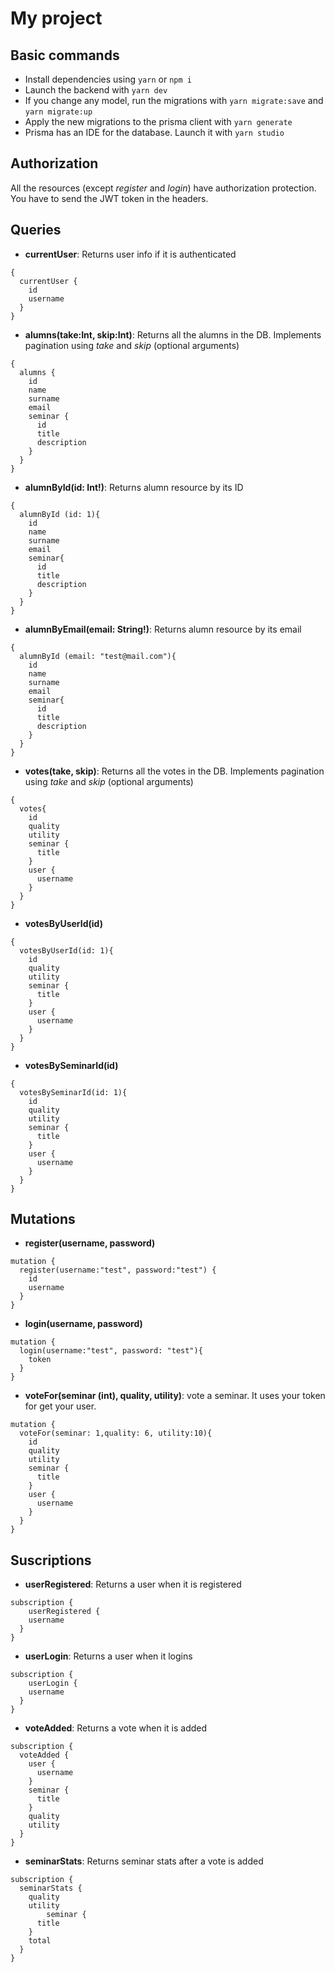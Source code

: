 # My project

## Basic commands
- Install dependencies using `yarn` or `npm i`
- Launch the backend with `yarn dev`
- If you change any model, run the migrations with `yarn migrate:save` and `yarn migrate:up`
- Apply the new migrations to the prisma client with `yarn generate`
- Prisma has an IDE for the database. Launch it with `yarn studio`


## Authorization
All the resources (except _register_ and _login_) have authorization protection. You have to send the JWT token in the headers.

## Queries

- **currentUser**: Returns user info if it is authenticated

```
{
  currentUser {
    id
    username
  }
}
```



- **alumns(take:Int, skip:Int)**: Returns all the alumns in the DB. Implements pagination using _take_ and _skip_ (optional arguments)

```
{
  alumns {
    id
    name
    surname
    email
    seminar {
      id
      title
      description
    }
  }
}
```

- **alumnById(id: Int!)**: Returns alumn resource by its ID

```
{
  alumnById (id: 1){
    id
    name
    surname
    email
    seminar{
      id
      title
      description
    }
  }
}
```

- **alumnByEmail(email: String!)**: Returns alumn resource by its email

```
{
  alumnById (email: "test@mail.com"){
    id
    name
    surname
    email
    seminar{
      id
      title
      description
    }
  }
}
```

- **votes(take, skip)**: Returns all the votes in the DB. Implements pagination using _take_ and _skip_ (optional arguments)

```
{
  votes{
    id
    quality
    utility
    seminar {
      title
    }
    user {
      username
    }
  }
}
```

- **votesByUserId(id)**

```
{
  votesByUserId(id: 1){
    id
    quality
    utility
    seminar {
      title
    }
    user {
      username
    }
  }
}
```


- **votesBySeminarId(id)**

```
{
  votesBySeminarId(id: 1){
    id
    quality
    utility
    seminar {
      title
    }
    user {
      username
    }
  }
}
```

## Mutations
- **register(username, password)**

```
mutation {
  register(username:"test", password:"test") {
    id
    username
  }
}
```

- **login(username, password)**

```
mutation {
  login(username:"test", password: "test"){
    token
  }
}
```

- **voteFor(seminar (int), quality, utility)**: vote a seminar. It uses your token for get your user.

```
mutation {
  voteFor(seminar: 1,quality: 6, utility:10){
    id
    quality
    utility
    seminar {
      title
    }
    user {
      username
    }
  }
}
```

## Suscriptions

- **userRegistered**: Returns a user when it is registered

```
subscription {
	userRegistered {
    username
  }
}
```
  
- **userLogin**: Returns a user when it logins

```
subscription {
	userLogin {
    username
  }
}
```

- **voteAdded**: Returns a vote when it is added

```
subscription {
  voteAdded {
    user {
      username
    }
    seminar {
      title
    }
    quality
    utility
  }
}
```

- **seminarStats**: Returns seminar stats after a vote is added

```
subscription {
  seminarStats {
    quality
    utility
		seminar {
      title
    }
    total
  }
}
```
